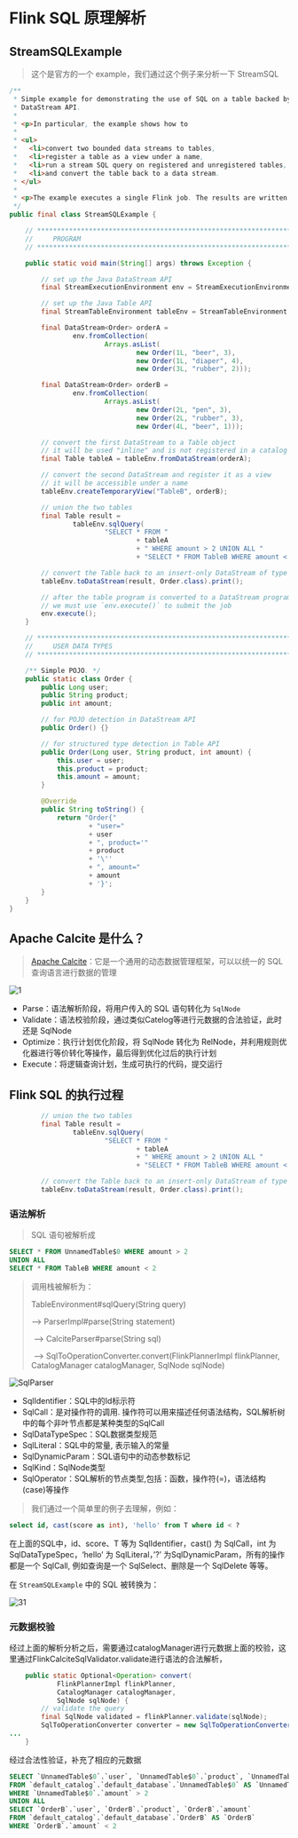 # Flink SQL 原理解析

## StreamSQLExample

> 这个是官方的一个 example，我们通过这个例子来分析一下 StreamSQL

```java
/**
 * Simple example for demonstrating the use of SQL on a table backed by a {@link DataStream} in Java
 * DataStream API.
 *
 * <p>In particular, the example shows how to
 *
 * <ul>
 *   <li>convert two bounded data streams to tables,
 *   <li>register a table as a view under a name,
 *   <li>run a stream SQL query on registered and unregistered tables,
 *   <li>and convert the table back to a data stream.
 * </ul>
 *
 * <p>The example executes a single Flink job. The results are written to stdout.
 */
public final class StreamSQLExample {

    // *************************************************************************
    //     PROGRAM
    // *************************************************************************

    public static void main(String[] args) throws Exception {

        // set up the Java DataStream API
        final StreamExecutionEnvironment env = StreamExecutionEnvironment.getExecutionEnvironment();

        // set up the Java Table API
        final StreamTableEnvironment tableEnv = StreamTableEnvironment.create(env);

        final DataStream<Order> orderA =
                env.fromCollection(
                        Arrays.asList(
                                new Order(1L, "beer", 3),
                                new Order(1L, "diaper", 4),
                                new Order(3L, "rubber", 2)));

        final DataStream<Order> orderB =
                env.fromCollection(
                        Arrays.asList(
                                new Order(2L, "pen", 3),
                                new Order(2L, "rubber", 3),
                                new Order(4L, "beer", 1)));

        // convert the first DataStream to a Table object
        // it will be used "inline" and is not registered in a catalog
        final Table tableA = tableEnv.fromDataStream(orderA);

        // convert the second DataStream and register it as a view
        // it will be accessible under a name
        tableEnv.createTemporaryView("TableB", orderB);

        // union the two tables
        final Table result =
                tableEnv.sqlQuery(
                        "SELECT * FROM "
                                + tableA
                                + " WHERE amount > 2 UNION ALL "
                                + "SELECT * FROM TableB WHERE amount < 2");

        // convert the Table back to an insert-only DataStream of type `Order`
        tableEnv.toDataStream(result, Order.class).print();

        // after the table program is converted to a DataStream program,
        // we must use `env.execute()` to submit the job
        env.execute();
    }

    // *************************************************************************
    //     USER DATA TYPES
    // *************************************************************************

    /** Simple POJO. */
    public static class Order {
        public Long user;
        public String product;
        public int amount;

        // for POJO detection in DataStream API
        public Order() {}

        // for structured type detection in Table API
        public Order(Long user, String product, int amount) {
            this.user = user;
            this.product = product;
            this.amount = amount;
        }

        @Override
        public String toString() {
            return "Order{"
                    + "user="
                    + user
                    + ", product='"
                    + product
                    + '\''
                    + ", amount="
                    + amount
                    + '}';
        }
    }
}
```

## **Apache Calcite 是什么？**

> [Apache Calcite](https://calcite.apache.org/)：它是一个通用的动态数据管理框架，可以以统一的 SQL 查询语言进行数据的管理

![1](FlinkSQL原理解析/1.png)

- Parse：语法解析阶段，将用户传入的 SQL 语句转化为 `SqlNode`
- Validate：语法校验阶段，通过类似Catelog等进行元数据的合法验证，此时还是 SqlNode
- Optimize：执行计划优化阶段，将 SqlNode 转化为 RelNode，并利用规则优化器进行等价转化等操作，最后得到优化过后的执行计划
- Execute：将逻辑查询计划，生成可执行的代码，提交运行

## **Flink SQL 的执行过程**

```java
        // union the two tables
        final Table result =
                tableEnv.sqlQuery(
                        "SELECT * FROM "
                                + tableA
                                + " WHERE amount > 2 UNION ALL "
                                + "SELECT * FROM TableB WHERE amount < 2");

        // convert the Table back to an insert-only DataStream of type `Order`
        tableEnv.toDataStream(result, Order.class).print();
```

### 语法解析

> SQL 语句被解析成

```sql
SELECT * FROM UnnamedTable$0 WHERE amount > 2
UNION ALL
SELECT * FROM TableB WHERE amount < 2
```

> 调用栈被解析为：
>
> TableEnvironment#sqlQuery(String query)
>
> --> ParserImpl#parse(String statement)
>
> ​    --> CalciteParser#parse(String sql)
>
> ​    --> SqlToOperationConverter.convert(FlinkPlannerImpl flinkPlanner, CatalogManager catalogManager, SqlNode sqlNode)

![SqlParser](FlinkSQL原理解析/SqlParser.png)

- SqlIdentifier：SQL中的Id标示符
- SqlCall：是对操作符的调用. 操作符可以用来描述任何语法结构，SQL解析树中的每个非叶节点都是某种类型的SqlCall
- SqlDataTypeSpec：SQL数据类型规范
- SqlLiteral：SQL中的常量, 表示输入的常量
- SqlDynamicParam：SQL语句中的动态参数标记
- SqlKind：SqlNode类型
- SqlOperator：SQL解析的节点类型,包括：函数，操作符(=)，语法结构(case)等操作

>我们通过一个简单里的例子去理解，例如：

```sql
select id, cast(score as int), 'hello' from T where id < ?
```

在上面的SQL中，id、score、T 等为 SqlIdentifier，cast() 为 SqlCall，int 为SqlDataTypeSpec，‘hello’ 为 SqlLiteral，’?’ 为SqlDynamicParam，所有的操作都是一个 SqlCall, 例如查询是一个 SqlSelect、删除是一个 SqlDelete 等等。

在 `StreamSQLExample` 中的 SQL 被转换为：

![31](FlinkSQL原理解析/31.png)

### 元数据校验

经过上面的解析分析之后，需要通过catalogManager进行元数据上面的校验，这里通过FlinkCalciteSqlValidator.validate进行语法的合法解析，

```java
    public static Optional<Operation> convert(
            FlinkPlannerImpl flinkPlanner,
            CatalogManager catalogManager,
            SqlNode sqlNode) {
        // validate the query
        final SqlNode validated = flinkPlanner.validate(sqlNode);
        SqlToOperationConverter converter = new SqlToOperationConverter(flinkPlanner, catalogManager);
...
    }
```

经过合法性验证，补充了相应的元数据

```sql
SELECT `UnnamedTable$0`.`user`, `UnnamedTable$0`.`product`, `UnnamedTable$0`.`amount`
FROM `default_catalog`.`default_database`.`UnnamedTable$0` AS `UnnamedTable$0`
WHERE `UnnamedTable$0`.`amount` > 2
UNION ALL
SELECT `OrderB`.`user`, `OrderB`.`product`, `OrderB`.`amount`
FROM `default_catalog`.`default_database`.`OrderB` AS `OrderB`
WHERE `OrderB`.`amount` < 2
```





































